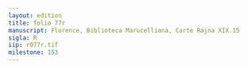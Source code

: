 ```yaml
---
layout: edition
title: folio 77r
manuscript: Florence, Biblioteca Marucelliana, Carte Rajna XIX.15
sigla: R
iip: r077r.tif
milestone: 153
---
```


